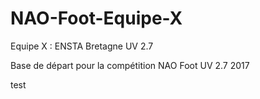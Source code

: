 # NAO-Foot-Equipe-X
Equipe X : ENSTA Bretagne UV 2.7 

Base de départ pour la compétition NAO Foot UV 2.7 2017

test
